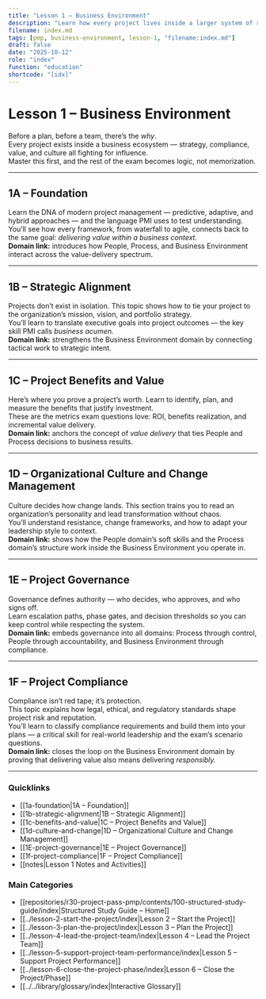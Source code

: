 ```yaml
---
title: "Lesson 1 – Business Environment"
description: "Learn how every project lives inside a larger system of strategy, value, and governance. This is where you start thinking like PMI expects you to think."
filename: index.md
tags: [pmp, business-environment, lesson-1, "filename:index.md"]
draft: false
date: "2025-10-12"
role: "index"
function: "education"
shortcode: "[idx]"
---
```


# Lesson 1 – Business Environment  

Before a plan, before a team, there’s the *why*.  
Every project exists inside a business ecosystem — strategy, compliance, value, and culture all fighting for influence.  
Master this first, and the rest of the exam becomes logic, not memorization.  

---

## 1A – Foundation  
Learn the DNA of modern project management — predictive, adaptive, and hybrid approaches — and the language PMI uses to test understanding.  
You’ll see how every framework, from waterfall to agile, connects back to the same goal: *delivering value within a business context.*  
**Domain link:** introduces how People, Process, and Business Environment interact across the value-delivery spectrum.

---

## 1B – Strategic Alignment  
Projects don’t exist in isolation. This topic shows how to tie your project to the organization’s mission, vision, and portfolio strategy.  
You’ll learn to translate executive goals into project outcomes — the key skill PMI calls *business acumen.*  
**Domain link:** strengthens the Business Environment domain by connecting tactical work to strategic intent.

---

## 1C – Project Benefits and Value  
Here’s where you prove a project’s worth. Learn to identify, plan, and measure the benefits that justify investment.  
These are the metrics exam questions love: ROI, benefits realization, and incremental value delivery.  
**Domain link:** anchors the concept of *value delivery* that ties People and Process decisions to business results.

---

## 1D – Organizational Culture and Change Management  
Culture decides how change lands. This section trains you to read an organization’s personality and lead transformation without chaos.  
You’ll understand resistance, change frameworks, and how to adapt your leadership style to context.  
**Domain link:** shows how the People domain’s soft skills and the Process domain’s structure work inside the Business Environment you operate in.

---

## 1E – Project Governance  
Governance defines authority — who decides, who approves, and who signs off.  
Learn escalation paths, phase gates, and decision thresholds so you can keep control while respecting the system.  
**Domain link:** embeds governance into all domains: Process through control, People through accountability, and Business Environment through compliance.

---

## 1F – Project Compliance  
Compliance isn’t red tape; it’s protection.  
This topic explains how legal, ethical, and regulatory standards shape project risk and reputation.  
You’ll learn to classify compliance requirements and build them into your plans — a critical skill for real-world leadership and the exam’s scenario questions.  
**Domain link:** closes the loop on the Business Environment domain by proving that delivering value also means delivering *responsibly.*

---

### Quicklinks
- [[1a-foundation|1A – Foundation]]
- [[1b-strategic-alignment|1B – Strategic Alignment]]
- [[1c-benefits-and-value|1C – Project Benefits and Value]]
- [[1d-culture-and-change|1D – Organizational Culture and Change Management]]
- [[1E-project-governance|1E – Project Governance]]
- [[1f-project-compliance|1F – Project Compliance]]
- [[notes|Lesson 1 Notes and Activities]]

### Main Categories
- [[repositories/r30-project-pass-pmp/contents/100-structured-study-guide/index|Structured Study Guide – Home]]
- [[../lesson-2-start-the-project/index|Lesson 2 – Start the Project]]
- [[../lesson-3-plan-the-project/index|Lesson 3 – Plan the Project]]
- [[../lesson-4-lead-the-project-team/index|Lesson 4 – Lead the Project Team]]
- [[../lesson-5-support-project-team-performance/index|Lesson 5 – Support Project Performance]]
- [[../lesson-6-close-the-project-phase/index|Lesson 6 – Close the Project/Phase]]
- [[../../library/glossary/index|Interactive Glossary]]
